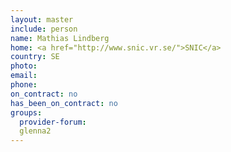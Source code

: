 ```yaml
---
layout: master
include: person
name: Mathias Lindberg
home: <a href="http://www.snic.vr.se/">SNIC</a>
country: SE
photo:
email:
phone:
on_contract: no
has_been_on_contract: no
groups:
  provider-forum:
  glenna2
---
```

